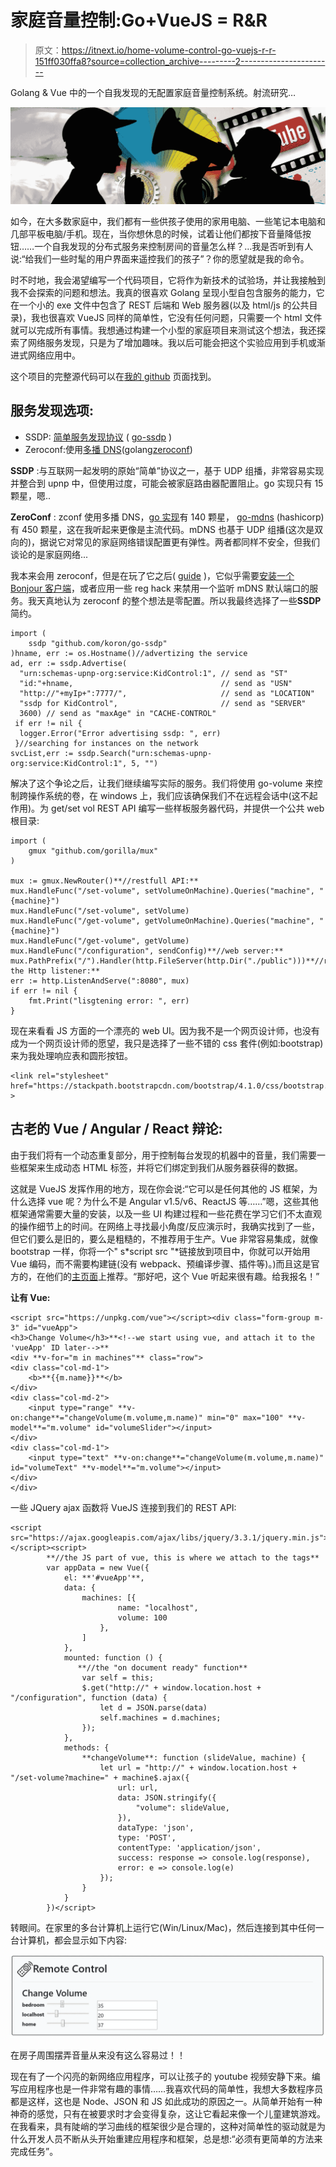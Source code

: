 # 家庭音量控制:Go+VueJS = R&R

> 原文：<https://itnext.io/home-volume-control-go-vuejs-r-r-151ff030ffa8?source=collection_archive---------2----------------------->

Golang & Vue 中的一个自我发现的无配置家庭音量控制系统。射流研究…

![](img/ef8b7bafecd28a2653ae78435e5012a0.png)

如今，在大多数家庭中，我们都有一些供孩子使用的家用电脑、一些笔记本电脑和几部平板电脑/手机。现在，当你想休息的时候，试着让他们都按下音量降低按钮……一个自我发现的分布式服务来控制房间的音量怎么样？…我是否听到有人说:“给我们一些时髦的用户界面来遥控我们的孩子”？你的愿望就是我的命令。

时不时地，我会渴望编写一个代码项目，它将作为新技术的试验场，并让我接触到我不会探索的问题和想法。我真的很喜欢 Golang 呈现小型自包含服务的能力，它在一个小的 exe 文件中包含了 REST 后端和 Web 服务器(以及 html/js 的公共目录)，我也很喜欢 VueJS 同样的简单性，它没有任何问题，只需要一个 html 文件就可以完成所有事情。我想通过构建一个小型的家庭项目来测试这个想法，我还探索了网络服务发现，只是为了增加趣味。我以后可能会把这个实验应用到手机或渐进式网络应用中。

这个项目的完整源代码可以在[我的 github](https://github.com/amitbet/kid-control) 页面找到。

## 服务发现选项:

*   SSDP: [简单服务发现协议](https://en.wikipedia.org/wiki/Simple_Service_Discovery_Protocol) ( [go-ssdp](https://github.com/koron/go-ssdp) )
*   Zeroconf:使用[多播 DNS](https://en.wikipedia.org/wiki/Multicast_DNS)(golang[zeroconf](https://github.com/grandcat/zeroconf))

**SSDP** :与互联网一起发明的原始“简单”协议之一，基于 UDP 组播，非常容易实现并整合到 upnp 中，但使用过度，可能会被家庭路由器配置阻止。go 实现只有 15 颗星，嗯..

**ZeroConf** : zconf 使用多播 DNS，[go 实现](https://github.com/grandcat/zeroconf)有 140 颗星， [go-mdns](https://github.com/hashicorp/mdns) (hashicorp)有 450 颗星，这在我听起来更像是主流代码。mDNS 也基于 UDP 组播(这次是双向的)，据说它对常见的家庭网络错误配置更有弹性。两者都同样不安全，但我们谈论的是家庭网络...

我本来会用 zeroconf，但是在玩了它之后( [guide](https://sosedoff.com/2017/09/07/zeroconf.html) )，它似乎需要[安装一个 Bonjour 客户端](https://stackoverflow.com/questions/23624525/standard-mdns-service-on-windows)，或者应用一些 reg hack 来禁用一个监听 mDNS 默认端口的服务。我天真地认为 zeroconf 的整个想法是零配置。所以我最终选择了一些**SSDP**简约。

```
import (
    ssdp "github.com/koron/go-ssdp"
)hname, err := os.Hostname()//advertizing the service
ad, err := ssdp.Advertise(
  "urn:schemas-upnp-org:service:KidControl:1", // send as "ST"
  "id:"+hname,                                 // send as "USN"
  "http://"+myIp+":7777/",                     // send as "LOCATION"
  "ssdp for KidControl",                       // send as "SERVER"
  3600) // send as "maxAge" in "CACHE-CONTROL"
 if err != nil {
  logger.Error("Error advertising ssdp: ", err)
 }//searching for instances on the network
svcList,err := ssdp.Search("urn:schemas-upnp-org:service:KidControl:1", 5, "")
```

解决了这个争论之后，让我们继续编写实际的服务。我们将使用 go-volume 来控制跨操作系统的卷，在 windows 上，我们应该确保我们不在远程会话中(这不起作用)。为 get/set vol REST API 编写一些样板服务器代码，并提供一个公共 web 根目录:

```
import (
    gmux "github.com/gorilla/mux"
)

mux := gmux.NewRouter()**//restfull API:**
mux.HandleFunc("/set-volume", setVolumeOnMachine).Queries("machine", "{machine}")
mux.HandleFunc("/set-volume", setVolume)
mux.HandleFunc("/get-volume", getVolumeOnMachine).Queries("machine", "{machine}")
mux.HandleFunc("/get-volume", getVolume)
mux.HandleFunc("/configuration", sendConfig)**//web server:**
mux.PathPrefix("/").Handler(http.FileServer(http.Dir("./public")))**//run the Http listener:**
err := http.ListenAndServe(":8080", mux)
if err != nil {
    fmt.Print("lisgtening error: ", err)
}
```

现在来看看 JS 方面的一个漂亮的 web UI。因为我不是一个网页设计师，也没有成为一个网页设计师的愿望，我只是选择了一些不错的 css 套件(例如:bootstrap)来为我处理响应表和圆形按钮。

```
<link rel="stylesheet" href="https://stackpath.bootstrapcdn.com/bootstrap/4.1.0/css/bootstrap.min.css" >
```

## 古老的 Vue / Angular / React 辩论:

由于我们将有一个动态重复部分，用于控制每台发现的机器中的音量，我们需要一些框架来生成动态 HTML 标签，并将它们绑定到我们从服务器获得的数据。

这就是 VueJS 发挥作用的地方，现在你会说:“它可以是任何其他的 JS 框架，为什么选择 vue 呢？为什么不是 Angular v1.5/v6、ReactJS 等……”嗯，这些其他框架通常需要大量的安装，以及一些 UI 构建过程和一些花费在学习它们不太直观的操作细节上的时间。在网络上寻找最小角度/反应演示时，我确实找到了一些，但它们要么是旧的，要么是粗糙的，不推荐用于生产。Vue 非常容易集成，就像 bootstrap 一样，你将一个" s*script src "*链接放到项目中，你就可以开始用 Vue 编码，而不需要构建链(没有 webpack、预编译步骤、插件等)。)而且这是官方的，在他们的[主页面](https://vuejs.org/v2/guide/index.html)上推荐。“那好吧，这个 Vue 听起来很有趣。给我报名！”

**让有 Vue:**

```
<script src="https://unpkg.com/vue"></script><div class="form-group m-3" id="vueApp">
<h3>Change Volume</h3>**<!--we start using vue, and attach it to the 'vueApp' ID later-->**
<div **v-for="m in machines"** class="row">
<div class="col-md-1">
    <b>**{{m.name}}**</b>
</div>
<div class="col-md-2">
    <input type="range" **v-on:change**="changeVolume(m.volume,m.name)" min="0" max="100" **v-model**="m.volume" id="volumeSlider"></input>
</div>
<div class="col-md-1">
    <input type="text" **v-on:change**="changeVolume(m.volume,m.name)" id="volumeText" **v-model**="m.volume"></input>
</div>
</div>
```

一些 JQuery ajax 函数将 VueJS 连接到我们的 REST API:

```
<script src="https://ajax.googleapis.com/ajax/libs/jquery/3.3.1/jquery.min.js"></script><script>
        **//the JS part of vue, this is where we attach to the tags**
        var appData = new Vue({
            el: **'#vueApp'**,
            data: {
                machines: [{
                        name: "localhost",
                        volume: 100
                    },
                ]
            },
            mounted: function () {
               **//the "on document ready" function**
                var self = this;
                $.get("http://" + window.location.host + "/configuration", function (data) {
                    let d = JSON.parse(data)
                    self.machines = d.machines;
                });
            },
            methods: {
                **changeVolume**: function (slideValue, machine) {
                    let url = "http://" + window.location.host + "/set-volume?machine=" + machine$.ajax({
                        url: url,
                        data: JSON.stringify({
                            "volume": slideValue,
                        }),
                        dataType: 'json',
                        type: 'POST',
                        contentType: 'application/json',
                        success: response => console.log(response),
                        error: e => console.log(e)
                    });
                }
            }
        })</script>
```

转眼间。在家里的多台计算机上运行它(Win/Linux/Mac)，然后连接到其中任何一台计算机，都会显示如下内容:

![](img/b5b6472ec917a64586755ec98030693e.png)

在房子周围摆弄音量从来没有这么容易过！！

现在有了一个闪亮的新网络应用程序，可以让孩子的 youtube 视频安静下来。编写应用程序也是一件非常有趣的事情……我喜欢代码的简单性，我想大多数程序员都是这样，这也是 Node、JSON 和 JS 如此成功的原因之一。从简单开始有一种神奇的感觉，只有在被要求时才会变得复杂，这让它看起来像一个儿童建筑游戏。在我看来，具有陡峭的学习曲线的框架很少是合理的，这种对简单性的驱动就是为什么开发人员不断从头开始重建应用程序和框架，总是想:“必须有更简单的方法来完成任务”。